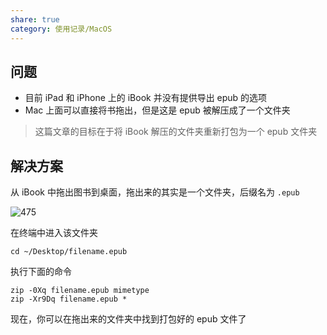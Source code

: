 ```yaml
---
share: true
category: 使用记录/MacOS
---
```


## 问题

- 目前 iPad 和 iPhone 上的 iBook 并没有提供导出 epub 的选项
- Mac 上面可以直接将书拖出，但是这是 epub 被解压成了一个文件夹

> 这篇文章的目标在于将 iBook 解压的文件夹重新打包为一个 epub 文件夹

## 解决方案

从 iBook 中拖出图书到桌面，拖出来的其实是一个文件夹，后缀名为 `.epub`

![475](%E5%B0%86iBook%E4%B8%8A%E7%9A%84%E5%9B%BE%E4%B9%A6%E5%AF%BC%E5%87%BA_image_1.gif)

在终端中进入该文件夹

```shell
cd ~/Desktop/filename.epub
```

执行下面的命令

```shell
zip -0Xq filename.epub mimetype
zip -Xr9Dq filename.epub *
```

现在，你可以在拖出来的文件夹中找到打包好的 epub 文件了
